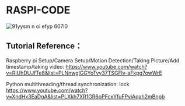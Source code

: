 # RASPI-CODE
![91yysm n oi efyp 607l0](https://user-images.githubusercontent.com/23002083/39365314-c6c14f1e-49fe-11e8-8b6e-9b6ad7d469bb.png)


## Tutorial Reference：
Raspberry pi Setup/Camera Setup/Motion Detection/Taking Picture/Add timestamp/taking video:
https://www.youtube.com/watch?v=RlUhDUJfTe8&list=PLNnwglGGYoTvy37TSGFlv-aFkpg7owWrE

Python multithreading/thread synchronization: lock
https://www.youtube.com/watch?v=XndHx3EaDgA&list=PLXkh7XR1GR6oPFcxYfuFPyiAqah2mBnpb
